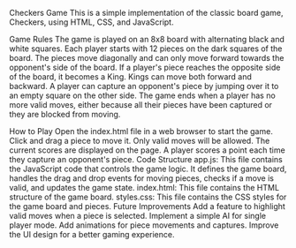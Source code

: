 Checkers Game
This is a simple implementation of the classic board game, Checkers, using HTML, CSS, and JavaScript.

Game Rules
The game is played on an 8x8 board with alternating black and white squares.
Each player starts with 12 pieces on the dark squares of the board.
The pieces move diagonally and can only move forward towards the opponent's side of the board.
If a player's piece reaches the opposite side of the board, it becomes a King. Kings can move both forward and backward.
A player can capture an opponent's piece by jumping over it to an empty square on the other side.
The game ends when a player has no more valid moves, either because all their pieces have been captured or they are blocked from moving.


How to Play
Open the index.html file in a web browser to start the game.
Click and drag a piece to move it. Only valid moves will be allowed.
The current scores are displayed on the page. A player scores a point each time they capture an opponent's piece.
Code Structure
app.js: This file contains the JavaScript code that controls the game logic. It defines the game board, handles the drag and drop events for moving pieces, checks if a move is valid, and updates the game state.
index.html: This file contains the HTML structure of the game board.
styles.css: This file contains the CSS styles for the game board and pieces.
Future Improvements
Add a feature to highlight valid moves when a piece is selected.
Implement a simple AI for single player mode.
Add animations for piece movements and captures.
Improve the UI design for a better gaming experience.
